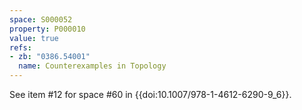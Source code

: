 ```yaml
---
space: S000052
property: P000010
value: true
refs:
- zb: "0386.54001"
  name: Counterexamples in Topology
---
```


See item #12 for space #60 in {{doi:10.1007/978-1-4612-6290-9_6}}.
